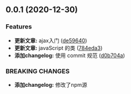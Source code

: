 ## 0.0.1 (2020-12-30)


### Features

* **更新文章:** ajax入门 ([de59640](https://e.coding.net/Defectink/blog/blog/commits/de59640a4b9a7c779340ceb28000dd0e80f87ac1))
* **更新文章:** javaScript 的类 ([784eda3](https://e.coding.net/Defectink/blog/blog/commits/784eda3a9f2eb8a221c11cba0ba27dc22f4c71de))
* **添加changelog:** 使用 commit 规范 ([d0b704a](https://e.coding.net/Defectink/blog/blog/commits/d0b704ab8c0559c739283d4885c7bc926727d3e0))


### BREAKING CHANGES

* **添加changelog:** 修改了npm源




